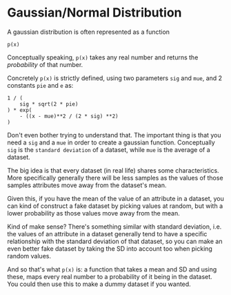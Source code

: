 # Gaussian/Normal Distribution

A gaussian distribution is often represented as a function

    p(x)

Conceptually speaking, `p(x)` takes any real number and returns the *probability* of that number. 

Concretely `p(x)` is strictly defined, using two parameters `sig` and `mue`, and 2 constants `pie` and `e` as:

    1 / (
        sig * sqrt(2 * pie)
    ) * exp(
        - ((x - mue)**2 / (2 * sig) **2) 
    )

Don't even bother trying to understand that. The important thing is that you need a `sig` and a `mue` in order to create a gaussian function. Conceptually `sig` is the `standard deviation` of a dataset, while `mue` is the average of a dataset.

The big idea is that every dataset (in real life) shares some characteristics. More specifically generally there will be less samples as the values of those samples attributes move away from the dataset's mean. 

Given this, if you have the mean of the value of an attribute in a dataset, you can kind of construct a fake dataset by picking values at random, but with a lower probability as those values move away from the mean. 

Kind of make sense? There's something similar with standard deviation, i.e. the values of an attribute in a dataset generally tend to have a specific relationship with the standard deviation of that dataset, so you can make an even better fake dataset by taking the SD into account too when picking random values. 

And so that's what `p(x)` is: a function that takes a mean and SD and using these, maps every real number to a probability of it being in the dataset. You could then use this to make a dummy dataset if you wanted.